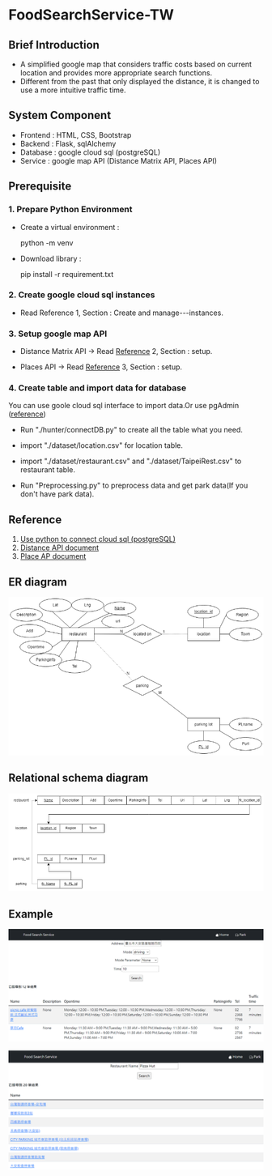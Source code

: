 # FoodSearchService-TW

## Brief Introduction
- A simplified google map that considers traffic costs based on current location and provides more appropriate search functions.
- Different from the past that only displayed the distance, it is changed to use a more intuitive traffic time.

## System Component
 - Frontend : HTML, CSS, Bootstrap
 - Backend : Flask, sqlAlchemy
 - Database : google cloud sql (postgreSQL)
 - Service : google map API (Distance Matrix API, Places API)

## Prerequisite
### **1. Prepare Python Environment**

- Create a virtual environment : 
    
    python -m venv <environment path>

- Download library : 

    pip install -r requirement.txt

### **2. Create google cloud sql instances**

- Read Reference 1, Section : Create and manage---instances.

### **3. Setup google map API**

- Distance Matrix API -> Read [Reference](https://github.com/Manders-Ma/FoodSearchService-TW#reference) 2, Section : setup.

- Places API -> Read [Reference](https://github.com/Manders-Ma/FoodSearchService-TW#reference) 3, Section : setup.

### **4. Create table and import data for database**

You can use goole cloud sql interface to import data.Or use pgAdmin ([reference](https://www.youtube.com/watch?v=SPvA858VnX0&ab_channel=RandomCodingDood))

- Run "./hunter/connectDB.py" to create all the table what you need.

- import "./dataset/location.csv" for location table.
- import "./dataset/restaurant.csv" and "./dataset/TaipeiRest.csv" to restaurant table.

- Run "Preprocessing.py" to preprocess data and get park data(If you don't have park data).




## Reference
1. [Use python to connect cloud sql (postgreSQL)](https://cloud.google.com/sql/docs/postgres/connect-connectors?hl=zh-tw)
2. [Distance API document](https://developers.google.com/maps/documentation/distance-matrix)
3. [Place AP document](https://developers.google.com/maps/documentation/places/web-service)

## ER diagram
![ER](./img/ER-diagram.png)

## Relational schema diagram
![Relational](./img/RelationalSchema.png)


## Example
![show](./img/show.PNG)

![park](./img/park.PNG)